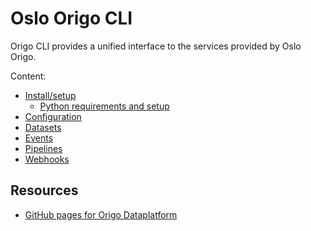 # Oslo Origo CLI

Origo CLI provides a unified interface to the services provided by Oslo Origo.

Content:
* [Install/setup](install.md)
  * [Python requirements and setup](python.md)
* [Configuration](configuration.md)
* [Datasets](datasets.md)
* [Events](events.md)
* [Pipelines](pipelines.md)
* [Webhooks](webhooks.md)

## Resources
* [GitHub pages for Origo Dataplatform](https://oslokommune.github.io/dataplattform/)
